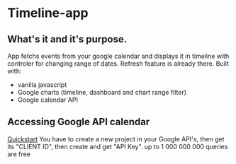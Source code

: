 # Timeline-app

## What's it and it's purpose.
App fetchs events from your google calendar and displays it in timeline with controler for changing range of dates. Refresh feature is already there.
Built with:
* vanilla javascript
* Google charts (timeline, dashboard and chart range filter)
* Google calendar API

## Accessing Google API calendar
[Quickstart](https://developers.google.com/calendar/quickstart/js)
You have to create a new project in your Google API's, then get its "CLIENT ID", then create and get "API Key".
up to 1 000 000 000 queries are free
